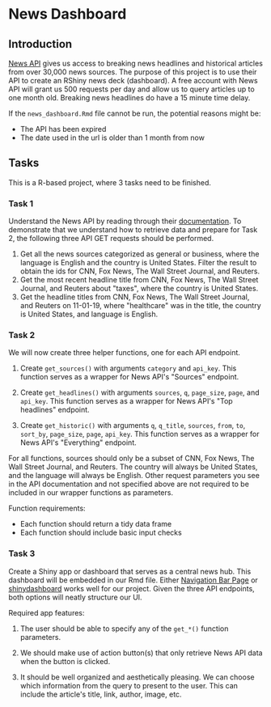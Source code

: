 # News Dashboard

## Introduction

[News API](https://newsapi.org/) gives us access to breaking news headlines and historical articles from over 30,000 news sources. The purpose of this project is to use their API to create an RShiny news deck (dashboard). A free account with News API will grant us 500 requests per day and allow us to query articles up to one month old. Breaking news headlines do have a 15 minute time delay.

If the `news_dashboard.Rmd` file cannot be run, the potential reasons might be:

- The API has been expired  
- The date used in the url is older than 1 month from now

## Tasks

This is a R-based project, where 3 tasks need to be finished.

### Task 1

Understand the News API by reading through their [documentation](https://newsapi.org/docs/endpoints/top-headlines). To demonstrate that we understand how to retrieve data and prepare for Task 2, the following three API GET requests should be performed.

1. Get all the news sources categorized as general or business, where the language is English and the country is United States. Filter the result to obtain the ids for CNN, Fox News, The Wall Street Journal, and Reuters.
2. Get the most recent headline title from CNN, Fox News, The Wall Street Journal, and Reuters about "taxes", where the country is United States.
3. Get the headline titles from CNN, Fox News, The Wall Street Journal, and Reuters on 11-01-19, where "healthcare" was in the title, the country is United States, and language is English.

### Task 2

We will now create three helper functions, one for each API endpoint. 

1. Create `get_sources()` with arguments `category` and `api_key`. This function serves as a wrapper for News API's "Sources" endpoint.

2. Create `get_headlines()` with arguments `sources`, `q`, `page_size`, `page`, and `api_key`. This function serves as a wrapper for News API's "Top headlines" endpoint.
   
3. Create `get_historic()` with arguments `q`, `q_title`, `sources`, `from`, `to`, `sort_by`, `page_size`, `page`, `api_key`. This function serves as a wrapper for News API's "Everything" endpoint.
   
For all functions, sources should only be a subset of CNN, Fox News, The Wall Street Journal, and Reuters. The country will always be United States, and the language will always be English. Other request parameters you see in the API documentation and not specified above are not required to be included in our wrapper functions as parameters.

Function requirements:

- Each function should return a tidy data frame  
- Each function should include basic input checks

### Task 3

Create a Shiny app or dashboard that serves as a central news hub. This dashboard will be embedded in our Rmd file. Either [Navigation Bar Page](https://shiny.rstudio.com/gallery/navbar-example.html) or [shinydashboard](https://rstudio.github.io/shinydashboard/) works well for our project. Given the three API endpoints, both options will neatly structure our UI.

Required app features:

1. The user should be able to specify any of the `get_*()` function parameters.

2. We should make use of action button(s) that only retrieve News API data when the button is clicked.
   
3. It should be well organized and aesthetically pleasing. We can choose which information from the query to present to the user. This can include the article's title, link, author, image, etc.